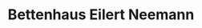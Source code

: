 ---
title: "Bettenhaus Eilert Neemann"
url: /bremerhaven/bettenhaus-eilert-neemann/
shop: Betten
---